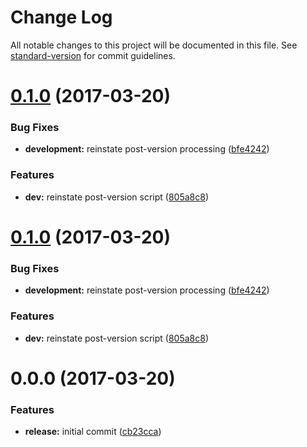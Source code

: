 # Change Log

All notable changes to this project will be documented in this file. See [standard-version](https://github.com/conventional-changelog/standard-version) for commit guidelines.

<a name="0.1.0"></a>
# [0.1.0](https://github.com/joefraley/meridian-git-commits/compare/v0.0.0...v0.1.0) (2017-03-20)


### Bug Fixes

* **development:** reinstate post-version processing ([bfe4242](https://github.com/joefraley/meridian-git-commits/commit/bfe4242))


### Features

* **dev:** reinstate post-version script ([805a8c8](https://github.com/joefraley/meridian-git-commits/commit/805a8c8))



<a name="0.1.0"></a>
# [0.1.0](https://github.com/joefraley/meridian-git-commits/compare/v0.0.0...v0.1.0) (2017-03-20)


### Bug Fixes

* **development:** reinstate post-version processing ([bfe4242](https://github.com/joefraley/meridian-git-commits/commit/bfe4242))


### Features

* **dev:** reinstate post-version script ([805a8c8](https://github.com/joefraley/meridian-git-commits/commit/805a8c8))



<a name="0.0.0"></a>
# 0.0.0 (2017-03-20)


### Features

* **release:** initial commit ([cb23cca](https://github.com/joefraley/meridian-git-commits/commit/cb23cca))
